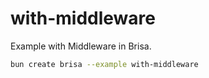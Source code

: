 # with-middleware

Example with Middleware in Brisa.

```bash
bun create brisa --example with-middleware
```

